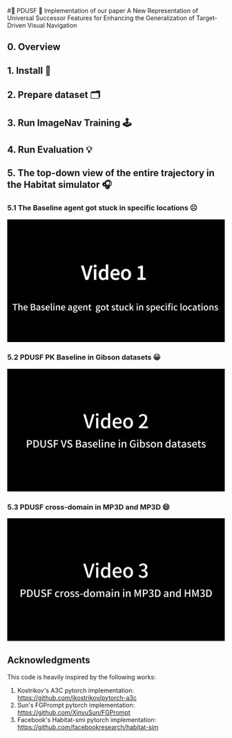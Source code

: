 #:robot: PDUSF 
💌 Implementation of our paper A New Representation of Universal Successor Features for Enhancing the Generalization of Target-Driven Visual Navigation
## 0. Overview
## 1. Install :rocket: 
## 2. Prepare dataset 🗂️
## 3. Run ImageNav Training 🕹️
## 4. Run Evaluation 💡
## 5. The top-down view of the entire trajectory in the Habitat simulator 🎧

### 5.1 The Baseline agent got stuck in specific locations ☹️
<div align="center">
    <img src="video_1.gif" />
</div>

### 5.2 PDUSF PK Baseline in Gibson datasets 😀
<div align="center">
    <img src="video_2.gif" />
</div>

### 5.3 PDUSF cross-domain in MP3D and MP3D 😄
 <div align="center">
    <img src="video_3.gif" />
 </div>
 
## Acknowledgments
This code is heavily inspired by the following works:
1. Kostrikov's A3C pytorch implementation: https://github.com/ikostrikov/pytorch-a3c
2. Sun's FGPrompt pytorch implementation:  https://github.com/XinyuSun/FGPrompt
3. Facebook's Habitat-smi pytorch implementation: https://github.com/facebookresearch/habitat-sim
